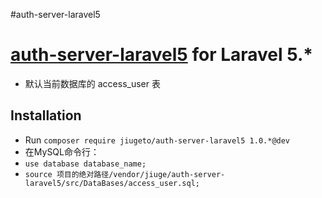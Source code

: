 #auth-server-laravel5

# [auth-server-laravel5](https://coding.net/u/946493655/p/auth-server-laravel5/) for Laravel 5.*

- 默认当前数据库的 access_user 表

## Installation
- Run `composer require jiugeto/auth-server-laravel5 1.0.*@dev`
- 在MySQL命令行：
- `use database database_name;`
- `source 项目的绝对路径/vendor/jiuge/auth-server-laravel5/src/DataBases/access_user.sql;`